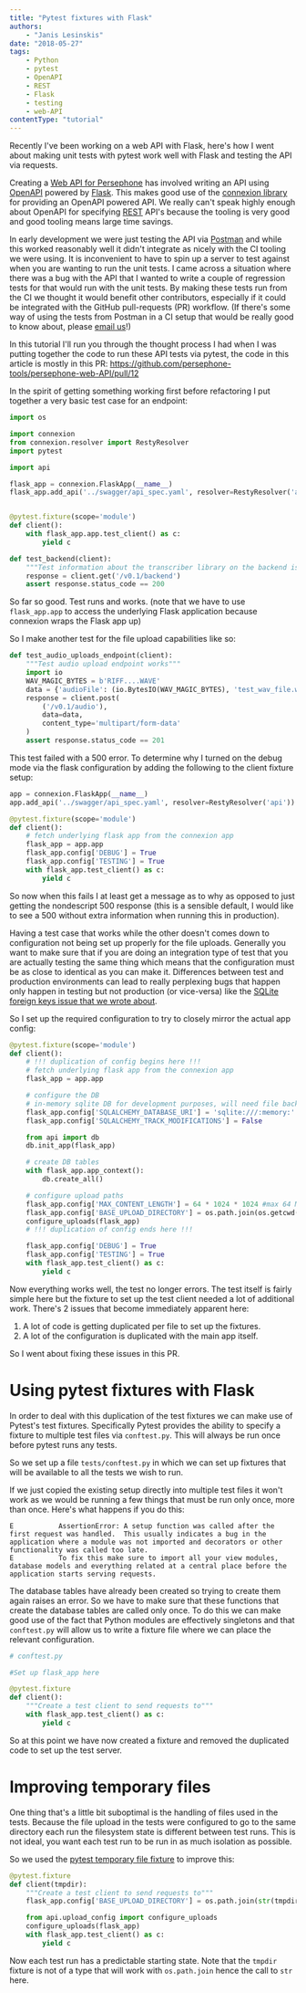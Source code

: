 ```yaml
---
title: "Pytest fixtures with Flask"
authors:
    - "Janis Lesinskis"
date: "2018-05-27"
tags:
    - Python
    - pytest
    - OpenAPI
    - REST
    - Flask
    - testing
    - web-API
contentType: "tutorial"
---
```


Recently I've been working on a web API with Flask, here's how I went about making unit tests with pytest work well with Flask and testing the API via requests.

<!-- end excerpt -->

Creating a [Web API for Persephone](https://github.com/persephone-tools/persephone-web-API/) has involved writing an API using [OpenAPI](https://github.com/OAI/OpenAPI-Specification) powered by [Flask](http://flask.pocoo.org/). This makes good use of the [connexion library](https://github.com/zalando/connexion) for providing an OpenAPI powered API. We really can't speak highly enough about OpenAPI for specifying [REST](https://en.wikipedia.org/wiki/Representational_state_transfer) API's because the tooling is very good and good tooling means large time savings.

In early development we were just testing the API via [Postman](https://www.getpostman.com/) and while this worked reasonably well it didn't integrate as nicely with the CI tooling we were using. It is inconvenient to have to spin up a server to test against when you are wanting to run the unit tests. I came across a situation where there was a bug with the API that I wanted to write a couple of regression tests for that would run with the unit tests. By making these tests run from the CI we thought it would benefit other contributors, especially if it could be integrated with the GitHub pull-requests (PR) workflow. (If there's some way of using the tests from Postman in a CI setup that would be really good to know about, please [email us](/contact)!)

In this tutorial I'll run you through the thought process I had when I was putting together the code to run these API tests via pytest, the code in this article is mostly in this PR: <https://github.com/persephone-tools/persephone-web-API/pull/12>

In the spirit of getting something working first before refactoring I put together a very basic test case for an endpoint:

```python
import os

import connexion
from connexion.resolver import RestyResolver
import pytest

import api

flask_app = connexion.FlaskApp(__name__)
flask_app.add_api('../swagger/api_spec.yaml', resolver=RestyResolver('api'))


@pytest.fixture(scope='module')
def client():
    with flask_app.app.test_client() as c:
        yield c

def test_backend(client):
    """Test information about the transcriber library on the backend is provided"""
    response = client.get('/v0.1/backend')
    assert response.status_code == 200
```

So far so good. Test runs and works. (note that we have to use `flask_app.app` to access the underlying Flask application because connexion wraps the Flask app up)

So I make another test for the file upload capabilities like so:

```python
def test_audio_uploads_endpoint(client):
    """Test audio upload endpoint works"""
    import io
    WAV_MAGIC_BYTES = b'RIFF....WAVE'
    data = {'audioFile': (io.BytesIO(WAV_MAGIC_BYTES), 'test_wav_file.wav')}
    response = client.post(
        ('/v0.1/audio'),
        data=data,
        content_type='multipart/form-data'
    )
    assert response.status_code == 201
```

This test failed with a 500 error. To determine why I turned on the debug mode via the flask configuration by adding the following to the client fixture setup:

```python
app = connexion.FlaskApp(__name__)
app.add_api('../swagger/api_spec.yaml', resolver=RestyResolver('api'))

@pytest.fixture(scope='module')
def client():
    # fetch underlying flask app from the connexion app
    flask_app = app.app
    flask_app.config['DEBUG'] = True
    flask_app.config['TESTING'] = True
    with flask_app.test_client() as c:
        yield c
```

So now when this fails I at least get a message as to why as opposed to just getting the nondescript 500 response (this is a sensible default, I would like to see a 500 without extra information when running this in production).

Having a test case that works while the other doesn't comes down to configuration not being set up properly for the file uploads. Generally you want to make sure that if you are doing an integration type of test that you are actually testing the same thing which means that the configuration must be as close to identical as you can make it. Differences between test and production environments can lead to really perplexing bugs that happen only happen in testing but not production (or vice-versa) like the [SQLite foreign keys issue that we wrote about](/tutorial/2018-05-07/SQLite-foreign-keys/).

So I set up the required configuration to try to closely mirror the actual app config:

```python
@pytest.fixture(scope='module')
def client():
    # !!! duplication of config begins here !!!
    # fetch underlying flask app from the connexion app
    flask_app = app.app

    # configure the DB
    # in-memory sqlite DB for development purposes, will need file backing for persistence
    flask_app.config['SQLALCHEMY_DATABASE_URI'] = 'sqlite:///:memory:'
    flask_app.config['SQLALCHEMY_TRACK_MODIFICATIONS'] = False

    from api import db
    db.init_app(flask_app)

    # create DB tables
    with flask_app.app_context():
        db.create_all()

    # configure upload paths
    flask_app.config['MAX_CONTENT_LENGTH'] = 64 * 1024 * 1024 #max 64 MB file upload
    flask_app.config['BASE_UPLOAD_DIRECTORY'] = os.path.join(os.getcwd(), 'test_uploads')
    configure_uploads(flask_app)
    # !!! duplication of config ends here !!!

    flask_app.config['DEBUG'] = True
    flask_app.config['TESTING'] = True
    with flask_app.test_client() as c:
        yield c
```

Now everything works well, the test no longer errors. The test itself is fairly simple here but the fixture to set up the test client needed a lot of additional work. There's 2 issues that become immediately apparent here:

1. A lot of code is getting duplicated per file to set up the fixtures.
2. A lot of the configuration is duplicated with the main app itself.

So I went about fixing these issues in this PR.

# Using pytest fixtures with Flask

In order to deal with this duplication of the test fixtures we can make use of Pytest's test fixtures. Specifically Pytest provides the ability to specify a fixture to multiple test files via `conftest.py`. This will always be run once before pytest runs any tests.

So we set up a file `tests/conftest.py` in which we can set up fixtures that will be available to all the tests we wish to run.

If we just copied the existing setup directly into multiple test files it won't work  as we would be running a few things that must be run only once, more than once. Here's what happens if you do this:

```
E           AssertionError: A setup function was called after the first request was handled.  This usually indicates a bug in the application where a module was not imported and decorators or other functionality was called too late.
E           To fix this make sure to import all your view modules, database models and everything related at a central place before the application starts serving requests.
```

The database tables have already been created so trying to create them again raises an error. So we have to make sure that these functions that create the database tables are called only once. To do this we can make good use of the fact that Python modules are effectively singletons and that `conftest.py` will allow us to write a fixture file where we can place the relevant configuration.

```python
# conftest.py

#Set up flask_app here

@pytest.fixture
def client():
    """Create a test client to send requests to"""
    with flask_app.test_client() as c:
        yield c
```

So at this point we have now created a fixture and removed the duplicated code to set up the test server.

# Improving temporary files

One thing that's a little bit suboptimal is the handling of files used in the tests. Because the file upload in the tests were configured to go to the same directory each run the filesystem state is different between test runs. This is not ideal, you want each test run to be run in as much isolation as possible.

So we used the [pytest temporary file fixture](https://docs.pytest.org/en/latest/tmpdir.html) to improve this:

```python
@pytest.fixture
def client(tmpdir):
    """Create a test client to send requests to"""
    flask_app.config['BASE_UPLOAD_DIRECTORY'] = os.path.join(str(tmpdir), 'test_uploads')

    from api.upload_config import configure_uploads
    configure_uploads(flask_app)
    with flask_app.test_client() as c:
        yield c
```

Now each test run has a predictable starting state. Note that the `tmpdir` fixture is not of a type that will work with `os.path.join` hence the call to `str` here.